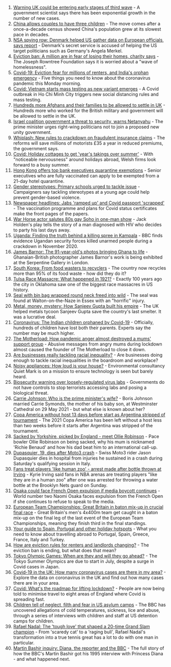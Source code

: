 1. [Warning UK could be entering early stages of third wave](https://www.bbc.co.uk/news/uk-57304515) - A government scientist says there has been exponential growth in the number of new cases.
2. [China allows couples to have three children](https://www.bbc.co.uk/news/world-asia-china-57303592) - The move comes after a once-a-decade census showed China's population grew at its slowest pace in decades.
3. [NSA spying row: Denmark helped US gather data on European officials, says report](https://www.bbc.co.uk/news/world-europe-57302806) - Denmark's secret service is accused of helping the US target politicians such as Germany's Angela Merkel.
4. [Eviction ban: A million are in fear of losing their homes, charity says](https://www.bbc.co.uk/news/education-57262181) - The Joseph Rowntree Foundation says it is worried about a "wave of homelessness".
5. [Covid-19: Eviction fear for millions of renters, and India's orphan emergency](https://www.bbc.co.uk/news/uk-57303396) - Five things you need to know about the coronavirus pandemic this Monday morning.
6. [Covid: Vietnam starts mass testing as new variant emerges](https://www.bbc.co.uk/news/world-asia-57303306) - A Covid outbreak in Ho Chi Minh City triggers new social distancing rules and mass testing.
7. [Hundreds more Afghans and their families to be allowed to settle in UK](https://www.bbc.co.uk/news/uk-57301065) - Hundreds more who worked for the British military and government will be allowed to settle in the UK.
8. [Israel coalition government a threat to security, warns Netanyahu](https://www.bbc.co.uk/news/world-middle-east-57302814) - The prime minister urges right-wing politicians not to join a proposed new unity government.
9. [Whiplash: New rules to crackdown on fraudulent insurance claims](https://www.bbc.co.uk/news/business-57302790) - The reforms will save millions of motorists £35 a year in reduced premiums, the government says.
10. [Covid: Holiday cottages to get 'year's takings over summer'](https://www.bbc.co.uk/news/uk-wales-57185065) - With "noticeable nervousness" around holidays abroad, Welsh firms look forward to a busy summer.
11. [Hong Kong offers top bank executives quarantine exemptions](https://www.bbc.co.uk/news/business-57303416) - Senior executives who are fully vaccinated can apply to be exempted from a 21-day hotel quarantine.
12. [Gender stereotypes: Primary schools urged to tackle issue](https://www.bbc.co.uk/news/education-57256075) - Campaigners say tackling stereotypes at a young age could help prevent gender-based violence.
13. [Newspaper headlines: Jabs 'ramped up' and Covid passport 'scrapped'](https://www.bbc.co.uk/news/blogs-the-papers-57302716) - The vaccination programme and plans for Covid status certificates make the front pages of the papers.
14. [War Horse actor salutes 80s gay Soho in one-man show](https://www.bbc.co.uk/news/entertainment-arts-57239621) - Jack Holden's play tells the story of a man diagnosed with HIV who decides to party his last days away.
15. [Uganda: Finding the truth behind a killing spree in Kampala](https://www.bbc.co.uk/news/world-africa-57286419) - BBC finds evidence Ugandan security forces killed unarmed people during a crackdown in November 2020.
16. [James Barnor: The 91-year-old's photos bringing Ghana to life](https://www.bbc.co.uk/news/entertainment-arts-57286417) - Ghanaian-British photographer James Barnor's work is being exhibited at the Serpentine Gallery in London.
17. [South Korea: From food wasters to recyclers](https://www.bbc.co.uk/news/world-asia-57278292) - The country now recycles more than 95% of its food waste - how did they do it?
18. [Tulsa Race Massacre: What happened in 1921?](https://www.bbc.co.uk/news/newsbeat-53108682) - Exactly 100 years ago the city in Oklahoma saw one of the biggest race massacres in US history.
19. [Seal with bin bag wrapped round neck freed into wild](https://www.bbc.co.uk/news/uk-england-norfolk-57287575) - The seal was found at Walton-on-the-Naze in Essex with an "horrific" injury.
20. [Metal, money, mystery: How Sanjeev Gupta built his empire](https://www.bbc.co.uk/news/business-57176329) - The UK helped metals tycoon Sanjeev Gupta save the country's last smelter. It was a lucrative deal.
21. [Coronavirus: The Indian children orphaned by Covid-19](https://www.bbc.co.uk/news/world-asia-india-57264629) - Officially, hundreds of children have lost both their parents. Experts say the number may be much higher.
22. [The Motherload: How pandemic anger almost destroyed a mums' support group](https://www.bbc.co.uk/news/stories-57285368) - Abusive messages from angry mums during lockdown almost caused the founder of The Motherload to close it down.
23. [Are businesses really tackling racial inequality?](https://www.bbc.co.uk/news/business-57287362) - Are businesses doing enough to tackle racial inequalities in the boardroom and workplace?
24. [Noisy appliances: How loud is your house?](https://www.bbc.co.uk/news/technology-57200584) - Environmental consultancy Quiet Mark is on a mission to ensure technology is seen but barely heard.
25. [Biosecurity warning over loosely-regulated virus labs](https://www.bbc.co.uk/news/world-57206510) - Governments do not have controls to stop terrorists accessing labs and posing a biological threat.
26. [Carrie Johnson: Who is the prime minister's wife?](https://www.bbc.co.uk/news/uk-politics-49192115) - Boris Johnson married Carrie Symonds, the mother of his baby son, at Westminster Cathedral on 29 May 2021 - but what else is known about her?
27. [Copa America without host 13 days before start as Argentina stripped of tournament](https://www.bbc.co.uk/sport/football/57304063) - The 2021 Copa America has been left without a host less than two weeks before it starts after Argentina was stripped of the tournament.
28. [Sacked by Yorkshire, picked by England - meet Ollie Robinson](https://www.bbc.co.uk/sport/cricket/57228209) - Pace bowler Ollie Robinson on being sacked, why his mum is nicknamed 'Richie Benaud' and how his dad beat him to an international call-up.
29. [Dupasquier, 19, dies after Moto3 crash](https://www.bbc.co.uk/sport/motorsport/57299713) - Swiss Moto3 rider Jason Dupasquier dies in hospital from injuries he sustained in a crash during Saturday's qualifying session in Italy.
30. [Fans treat players 'like human zoo' - arrest made after bottle thrown at Irving](https://www.bbc.co.uk/sport/basketball/57302566) - Kyrie Irving said fans in NBA arenas are treating players "like they are in a human zoo" after one was arrested for throwing a water bottle at the Brooklyn Nets guard on Sunday.
31. [Osaka could face French Open expulsion if media boycott continues](https://www.bbc.co.uk/sport/tennis/57301475) - World number two Naomi Osaka faces expulsion from the French Open if she continues to refuse to speak to the media.
32. [European Team Championships: Great Britain in baton mix-up in crucial final race](https://www.bbc.co.uk/sport/av/athletics/57301369) - Great Britain's men's 4x400m team get caught in a baton mix-up on the final leg of the last event of the European Team Championships, meaning they finish third in the final standings.
33. [Your guide to Spain, Portugal and other holiday hotspots](https://www.bbc.co.uk/news/explainers-56997931) - What you need to know about travelling abroad to Portugal, Spain, Greece, France, Italy and Turkey.
34. [How are eviction rules for renters and landlords changing?](https://www.bbc.co.uk/news/explainers-53860154) - The eviction ban is ending, but what does that mean?
35. [Tokyo Olympic Games: When are they and will they go ahead?](https://www.bbc.co.uk/news/world-asia-57240044) - The Tokyo Summer Olympics are due to start in July, despite a surge in Covid cases in Japan.
36. [Covid-19 in the UK: How many coronavirus cases are there in my area?](https://www.bbc.co.uk/news/uk-51768274) - Explore the data on coronavirus in the UK and find out how many cases there are in your area.
37. [Covid: What's the roadmap for lifting lockdown?](https://www.bbc.co.uk/news/explainers-52530518) - People are now being told to minimise travel to eight areas of England where Covid is spreading fast.
38. [Children tell of neglect, filth and fear in US asylum camps](https://www.bbc.co.uk/news/world-us-canada-57149721) - The BBC has uncovered allegations of cold temperatures, sickness, lice and abuse, through a series of interviews with children and staff at US detention camps for children.
39. [Rafael Nadal: The 'tough love' that shaped a 20-time Grand Slam champion](https://www.bbc.co.uk/sport/tennis/56090941) - From 'scaredy cat' to a 'raging bull', Rafael Nadal's transformation into a true tennis great has a lot to do with one man in particular.
40. [Martin Bashir inquiry: Diana, the reporter and the BBC](https://www.bbc.co.uk/news/uk-56680229) - The full story of how the BBC's Martin Bashir got his 1995 interview with Princess Diana - and what happened next.
